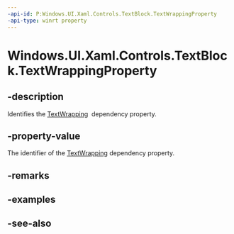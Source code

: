 ```yaml
---
-api-id: P:Windows.UI.Xaml.Controls.TextBlock.TextWrappingProperty
-api-type: winrt property
---
```


<!-- Property syntax
public Windows.UI.Xaml.DependencyProperty TextWrappingProperty { get; }
-->

# Windows.UI.Xaml.Controls.TextBlock.TextWrappingProperty

## -description
Identifies the [TextWrapping](textblock_textwrapping.md)  dependency property.



## -property-value
The identifier of the [TextWrapping](textblock_textwrapping.md) dependency property.

## -remarks

## -examples

## -see-also
